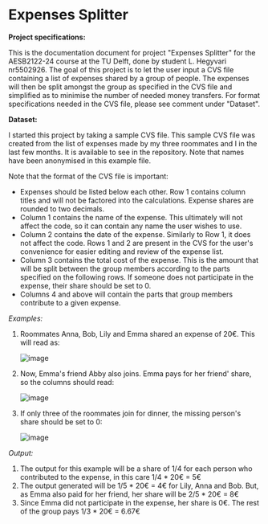 # Expenses Splitter

**Project specifications:**

This is the documentation document for project "Expenses Splitter" for the AESB2122-24 course at the TU Delft, done by student L. Hegyvari nr5502926. The goal of this project is to let the user input a CVS file containing a list of expenses shared by a group of people. The expenses will then be split amongst the group as specified in the CVS file and simplified as to minimise the number of needed money transfers. For format specifications needed in the CVS file, please see comment under "Dataset".

**Dataset:**

I started this project by taking a sample CVS file. This sample CVS file was created from the list of expenses made by my three roommates and I in the last few months. It is available to see in the repository.
Note that names have been anonymised in this example file. 

Note that the format of the CVS file is important:
- Expenses should be listed below each other. Row 1 contains column titles and will not be factored into the calculations. Expense shares are rounded to two decimals.
- Column 1 contains the name of the expense. This ultimately will not affect the code, so it can contain any name the user wishes to use.
- Column 2 contains the date of the expense. Similarly to Row 1, it does not affect the code. Rows 1 and 2 are present in the CVS for the user's convenience for easier editing and review of the expense list.
- Column 3 contains the total cost of the expense. This is the amount that will be split between the group members according to the parts specified on the following rows. If someone does not participate in the expense, their share should be set to 0.
- Columns 4 and above will contain the parts that group members contribute to a given expense.

_Examples:_

1. Roommates Anna, Bob, Lily and Emma shared an expense of 20€. This will read as:

    ![image](https://github.com/user-attachments/assets/f96aa77b-5a1b-439b-a761-e61efc729fe0)

3. Now, Emma's friend Abby also joins. Emma pays for her friend' share, so the columns should read:

    ![image](https://github.com/user-attachments/assets/f0ece1b4-6852-4318-a6aa-ba3201e75fac)

5. If only three of the roommates join for dinner, the missing person's share should be set to 0:
 
   ![image](https://github.com/user-attachments/assets/f2313a16-4cb9-4ff4-b2c1-7edae904276a)

_Output:_
1. The output for this example will be a share of 1/4 for each person who contributed to the expense, in this care 1/4 * 20€ = 5€
2. The output generated will be 1/5 * 20€ = 4€ for Lily, Anna and Bob. But, as Emma also paid for her friend, her share will be 2/5 * 20€ = 8€
3. Since Emma did not participate in the expense, her share is 0€. The rest of the group pays 1/3 * 20€ = 6.67€
